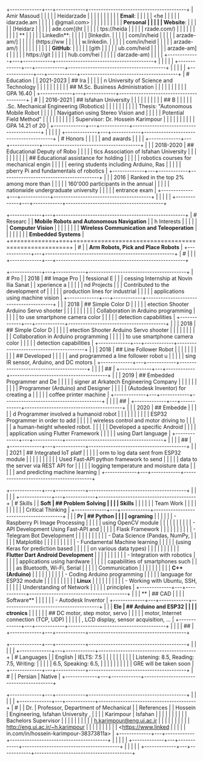 +-------------+---+------------+----------------------------------------+
| Amir Masoud |   |            |                                        |
| Heidarzade  |   |            |                                        |
|             |   |            |                                        |
| **Email**:  |   |            |                                        |
| <he         |   |            |                                        |
| idarzade.am |   |            |                                        |
| @gmail.com> |   |            |                                        |
|             |   |            |                                        |
| **Personal  |   |            |                                        |
| Website**:  |   |            |                                        |
| [Heidarz    |   |            |                                        |
| ade.com](ht |   |            |                                        |
| tps://heida |   |            |                                        |
| rzade.com/) |   |            |                                        |
|             |   |            |                                        |
| **          |   |            |                                        |
| LinkedIn**: |   |            |                                        |
| [linkedin.  |   |            |                                        |
| com/in/heid |   |            |                                        |
| arzade-am/] |   |            |                                        |
| (https://ww |   |            |                                        |
| w.linkedin. |   |            |                                        |
| com/in/heid |   |            |                                        |
| arzade-am/) |   |            |                                        |
|             |   |            |                                        |
| **GitHub**: |   |            |                                        |
| [gith       |   |            |                                        |
| ub.com/heid |   |            |                                        |
| arzade-am]( |   |            |                                        |
| https://git |   |            |                                        |
| hub.com/hei |   |            |                                        |
| darzade-am) |   |            |                                        |
+-------------+---+------------+----------------------------------------+
|             |   |            |                                        |
+-------------+---+------------+----------------------------------------+
|             |   |            |                                        |
+-------------+---+------------+----------------------------------------+
| # Education |   | 2021-2023  | ## Ira                                 |
|             |   |            | n University of Science and Technology |
|             |   |            |                                        |
|             |   |            | ## M.Sc. Business Administration       |
|             |   |            |                                        |
|             |   |            | GPA 16.40                              |
+-------------+---+------------+----------------------------------------+
| #           |   | 2016-2021  | ## Isfahan University                  |
|             |   |            |                                        |
|             |   |            | ## B                                   |
|             |   |            | .Sc. Mechanical Engineering (Robotics) |
|             |   |            |                                        |
|             |   |            | Thesis: "Autonomous Mobile Robot       |
|             |   |            | Navigation using Stereo Vision and     |
|             |   |            | Potential Field Method"                |
|             |   |            |                                        |
|             |   |            | Supervisor: Dr. Hossein Karimpour      |
|             |   |            |                                        |
|             |   |            | GPA 14.21 of 20                        |
+-------------+---+------------+----------------------------------------+
|             |   |            |                                        |
+-------------+---+------------+----------------------------------------+
| # Honors    |   |            |                                        |
|  and awards |   |            |                                        |
+-------------+---+------------+----------------------------------------+
|             |   | 2018-2020  | ## Educational Deputy of Robo          |
|             |   |            | tics Association of Isfahan University |
|             |   |            |                                        |
|             |   |            | ## Educational assistance for holding  |
|             |   |            |  robotics courses for mechanical engin |
|             |   |            | eering students including Arduino, Ras |
|             |   |            | pberry Pi and fundamentals of robotics |
+-------------+---+------------+----------------------------------------+
|             |   | 2016       | Ranked in the top 2% among more than   |
|             |   |            | 160'000 participants in the annual     |
|             |   |            | nationwide undergraduate university    |
|             |   |            | entrance exam                          |
+-------------+---+------------+----------------------------------------+
|             |   |            |                                        |
+-------------+---+------------+----------------------------------------+

+-------------+---+-----------------------------------------------------+
| # Researc   |   | **Mobile Robots and Autonomous Navigation**         |
| h Interests |   |                                                     |
|             |   | **Computer Vision**                                 |
|             |   |                                                     |
|             |   | **Wireless Communication and Teleoperation**        |
|             |   |                                                     |
|             |   | **Embedded Systems**                                |
+=============+===+=====================================================+
| #           |   | **Arm Robots, Pick and Place Robots**               |
+-------------+---+-----------------------------------------------------+
| #           |   |                                                     |
+-------------+---+-----------------------------------------------------+

+-------------+---+------------+----------------------------------------+
| # Pro       |   | 2018       | ## Image Pro                           |
| fessional E |   |            | cessing Internship at Novin Ilia Sanat |
| xperience a |   |            |                                        |
| nd Projects |   |            | Contributed to the development of      |
|             |   |            | production lines for industrial        |
|             |   |            | applications using machine vision      |
+-------------+---+------------+----------------------------------------+
|             |   | 2018       | ## Simple Color D                      |
|             |   |            | etection Shooter Arduino Servo shooter |
|             |   |            |                                        |
|             |   |            | Collaboration in Arduino programming   |
|             |   |            | to use smartphone camera color         |
|             |   |            | detection capabilities                 |
+-------------+---+------------+----------------------------------------+
|             |   | 2018       | ## Simple Color D                      |
|             |   |            | etection Shooter Arduino Servo shooter |
|             |   |            |                                        |
|             |   |            | Collaboration in Arduino programming   |
|             |   |            | to use smartphone camera color         |
|             |   |            | detection capabilities                 |
+-------------+---+------------+----------------------------------------+
|             |   | 2018       | ## Line Follower Robot                 |
|             |   |            |                                        |
|             |   |            | ## Developed                           |
|             |   |            | and programmed a line follower robot u |
|             |   |            | sing IR sensor, Arduino, and DC motors |
+-------------+---+------------+----------------------------------------+
|             |   |            | ##                                     |
+-------------+---+------------+----------------------------------------+
|             |   | 2019       | ## Embedded Programmer and De          |
|             |   |            | signer at Arkatech Engineering Company |
|             |   |            |                                        |
|             |   |            | Programmer (Arduino) and Designer      |
|             |   |            | (Autodesk Inventor) for creating a     |
|             |   |            | coffee printer machine                 |
+-------------+---+------------+----------------------------------------+
|             |   |            | ##                                     |
+-------------+---+------------+----------------------------------------+
|             |   | 2020       | ## Embedde                             |
|             |   |            | d Programmer involved a humanoid robot |
|             |   |            |                                        |
|             |   |            | ESP32 Programmer in order to add       |
|             |   |            | wireless control and motor driving to  |
|             |   |            | a human-height wheeled robot.          |
|             |   |            | Developed a specific Android           |
|             |   |            | application using Flutter Framework    |
|             |   |            | using Dart language                    |
+-------------+---+------------+----------------------------------------+
|             |   |            | ##                                     |
+-------------+---+------------+----------------------------------------+
|             |   | 2021       | ## Integrated IoT platf                |
|             |   |            | orm to log data sent from ESP32 module |
|             |   |            |                                        |
|             |   |            | Used Fast-API python framework to send |
|             |   |            | data to the server via REST API for    |
|             |   |            | logging temperature and moisture data  |
|             |   |            | and predicting machine learning        |
+-------------+---+------------+----------------------------------------+

+-------------+---+------------+----------------------------------------+
|             |   |            |                                        |
+-------------+---+------------+----------------------------------------+
| # Skills    |   | **Soft     | ## Problem Solving                     |
|             |   | Skills**   |                                        |
|             |   |            | Team Work                              |
|             |   |            |                                        |
|             |   |            | Critical Thinking                      |
+-------------+---+------------+----------------------------------------+
|             |   | **Pr       | ## Python                              |
|             |   | ograming** |                                        |
|             |   |            | -   Raspberry Pi Image Processing      |
|             |   |            |     using OpenCV module                |
|             |   |            |                                        |
|             |   |            | -   API Development Using Fast-API and |
|             |   |            |     Flask Framework                    |
|             |   |            |                                        |
|             |   |            | -   Telegram Bot Development           |
|             |   |            |                                        |
|             |   |            | -   Data Science (Pandas, NumPy,       |
|             |   |            |     Matplotlib)                        |
|             |   |            |                                        |
|             |   |            | -   Fundamental Machine learning       |
|             |   |            |     (using Keras for prediction based  |
|             |   |            |     on various data types)             |
|             |   |            |                                        |
|             |   |            | **Flutter Dart Android Development**   |
|             |   |            |                                        |
|             |   |            | -   Integration with robotics          |
|             |   |            |     applications using hardware        |
|             |   |            |     capabilities of smartphones such   |
|             |   |            |     as Bluetooth, Wi-Fi, Serial        |
|             |   |            |     Communication                      |
|             |   |            |                                        |
|             |   |            | **C++ (Arduino)**                      |
|             |   |            |                                        |
|             |   |            | -   Coding Arduino programming         |
|             |   |            |     language for ESP32 module          |
|             |   |            |                                        |
|             |   |            | **Linux**                              |
|             |   |            |                                        |
|             |   |            | -   Working with Ubuntu, SSH,          |
|             |   |            |     Understanding of Network           |
|             |   |            |     principles                         |
+-------------+---+------------+----------------------------------------+
|             |   | **         | ## CAD                                 |
|             |   | Software** |                                        |
|             |   |            | -   Autodesk Inventor                  |
+-------------+---+------------+----------------------------------------+
|             |   | **Ele      | ## Arduino and ESP32                   |
|             |   | ctronics** |                                        |
|             |   |            | ## DC motor, step motor, servo         |
|             |   |            |  motor, Internet connection (TCP, UDP) |
|             |   |            | , LCD display, sensor acquisition, ... |
+-------------+---+------------+----------------------------------------+
|             |   |            | ##                                     |
+-------------+---+------------+----------------------------------------+

+-------------+---+------------+----------------------------------------+
|             |   |            |                                        |
+-------------+---+------------+----------------------------------------+
| # Languages |   | English    | IELTS: 7.5                             |
|             |   |            |                                        |
|             |   |            | Listening: 8.5, Reading: 7.5, Writing: |
|             |   |            | 6.5, Speaking: 6.5,                    |
|             |   |            |                                        |
|             |   |            | GRE will be taken soon                 |
+-------------+---+------------+----------------------------------------+
| #           |   | Persian    | Native                                 |
+-------------+---+------------+----------------------------------------+

+-------------+---+------------+----------------------------------------+
|             |   |            |                                        |
+-------------+---+------------+----------------------------------------+
| #           |   | Dr.        | Professor, Department of Mechanical    |
|  References |   | Hossein    | Engineering, Isfahan University ,      |
|             |   | Karimpour  | Isfahan                                |
|             |   |            |                                        |
|             |   |            | Bachelors Supervisor                   |
|             |   |            |                                        |
|             |   |            | <h.karimpour@eng.ui.ac.ir>             |
|             |   |            |                                        |
|             |   |            | <http://eng.ui.ac.ir/~h.karimpour>     |
|             |   |            |                                        |
|             |   |            | <https://www.linked                    |
|             |   |            | in.com/in/hossein-karimpour-38373811a> |
+-------------+---+------------+----------------------------------------+
|             |   |            |                                        |
+-------------+---+------------+----------------------------------------+
|             |   |            |                                        |
+-------------+---+------------+----------------------------------------+
